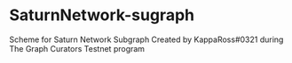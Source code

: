 # SaturnNetwork-sugraph
Scheme for Saturn Network Subgraph
Created by KappaRoss#0321 during The Graph Curators Testnet program
